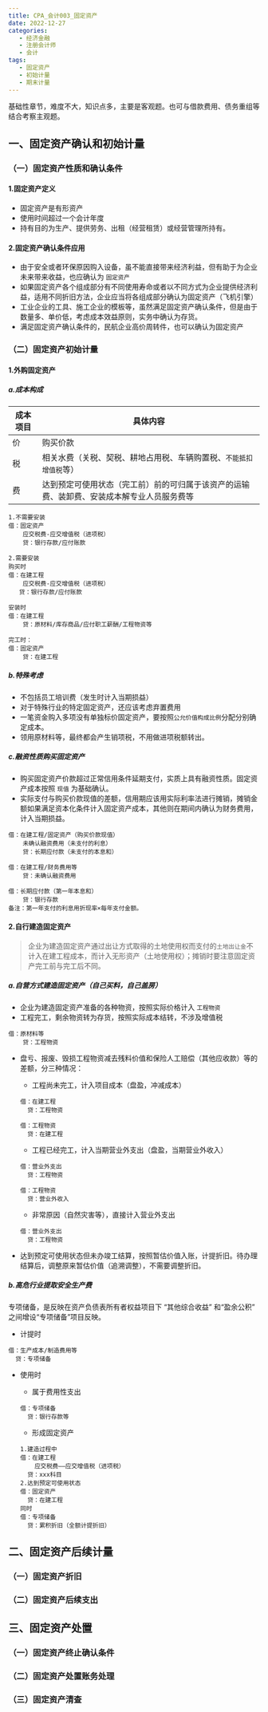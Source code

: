 ```yaml
---
title: CPA_会计003_固定资产
date: 2022-12-27
categories: 
   - 经济金融
   - 注册会计师
   - 会计
tags:  
   - 固定资产
   - 初始计量
   - 期末计量
---
```

基础性章节，难度不大，知识点多，主要是客观题。也可与借款费用、债务重组等结合考察主观题。
<!-- more -->

## 一、固定资产确认和初始计量

### （一）固定资产性质和确认条件

#### 1.固定资产定义

- 固定资产是有形资产
- 使用时间超过一个会计年度
- 持有目的为生产、提供劳务、出租（经营租赁）或经营管理所持有。

#### 2.固定资产确认条件应用

- 由于安全或者环保原因购入设备，虽不能直接带来经济利益，但有助于为企业未来带来收益，也应确认为 `固定资产`
- 如果固定资产各个组成部分有不同使用寿命或者以不同方式为企业提供经济利益，适用不同折旧方法，企业应当将各组成部分确认为固定资产（飞机引擎）
- 工业企业的工具、施工企业的模板等，虽然满足固定资产确认条件，但是由于数量多、单价低，考虑成本效益原则，实务中确认为存货。
- 满足固定资产确认条件的，民航企业高价周转件，也可以确认为固定资产

### （二）固定资产初始计量

#### 1.外购固定资产

##### a.成本构成

成本项目|具体内容
|----|----|
价|购买价款
税|相关水费（关税、契税、耕地占用税、车辆购置税、`不能抵扣增值税`等）
费|达到预定可使用状态（完工前）前的可归属于该资产的运输费、装卸费、安装成本解专业人员服务费等

```
1.不需要安装
借：固定资产
    应交税费-应交增值税（进项税）
    贷：银行存款/应付账款

2.需要安装
购买时
借：在建工程
    应交税费-应交增值税（进项税）
   贷：银行存款/应付账款

安装时
借：在建工程
    贷：原材料/库存商品/应付职工薪酬/工程物资等

完工时：
借：固定资产
    贷：在建工程
```

##### b.**特殊考虑**

- 不包括员工培训费（发生时计入当期损益）
- 对于特殊行业的特定固定资产，还应该考虑弃置费用
- 一笔资金购入多项没有单独标价固定资产，要按照`公允价值构成比例`分配分别确定成本。
- 领用原材料等，最终都会产生销项税，不用做进项税额转出。

##### c.融资性质购买固定资产

- 购买固定资产价款超过正常信用条件延期支付，实质上具有融资性质。固定资产成本按照 `现值` 为基础确认。
- 实际支付与购买价款现值的差额，信用期应该用实际利率法进行摊销，摊销金额如果满足资本化条件计入固定资产成本，其他则在期间内确认为财务费用，计入当期损益。

```
借：在建工程/固定资产（购买价款现值）
    未确认融资费用（未支付的利息）
    贷：长期应付款（未支付的本息和）

借：在建工程/财务费用等
    贷：未确认融资费用

借：长期应付款（第一年本息和）
    贷：银行存款
备注：第一年支付的利息用折现率×每年支付金额。
```

#### 2.自行建造固定资产
>
> 企业为建造固定资产通过出让方式取得的土地使用权而支付的`土地出让金`不计入在建工程成本，而计入无形资产（土地使用权）；摊销时要注意固定资产完工前与完工后不同。

##### a.自营方式建造固定资产（自己买料，自己盖房）

- 企业为建造固定资产准备的各种物资，按照实际价格计入 `工程物资`
- 工程完工，剩余物资转为存货，按照实际成本结转，不涉及增值税

```
借：原材料等
    贷：工程物资
```

- 盘亏、报废、毁损工程物资减去残料价值和保险人工赔偿（其他应收款）等的差额，分三种情况：
  - 工程尚未完工，计入项目成本（盘盈，冲减成本）

  ```
  借：在建工程
    贷：工程物资

  借：工程物资
    贷：在建工程
  ```

  - 工程已经完工，计入当期营业外支出（盘盈，当期营业外收入）

  ```
  借：营业外支出
    贷：工程物资

  借：工程物资
    贷：营业外收入
  ```

  - 非常原因（自然灾害等），直接计入营业外支出

  ```
  借：营业外支出
    贷：工程物资
  ```

- 达到预定可使用状态但未办竣工结算，按照暂估价值入账，计提折旧。待办理结算后，调整原来暂估价值（追溯调整），不需要调整折旧。

##### b.高危行业提取安全生产费

专项储备，是反映在资产负债表所有者权益项目下 “其他综合收益” 和“盈余公积” 之间增设“专项储备”项目反映。

- 计提时

```
借：生产成本/制造费用等
  贷：专项储备
```

- 使用时
  - 属于费用性支出

  ```
  借：专项储备
    贷：银行存款等
  ```

  - 形成固定资产

  ```
  1.建造过程中
  借：在建工程
      应交税费——应交增值税（进项税）
    贷：xxx科目
  2.达到预定可使用状态
  借：固定资产
    贷：在建工程
  同时
  借：专项储备
    贷：累积折旧（全额计提折旧）
  ```

## 二、固定资产后续计量

### （一）固定资产折旧

### （二）固定资产后续支出

## 三、固定资产处置

### （一）固定资产终止确认条件

### （二）固定资产处置账务处理

### （三）固定资产清查
